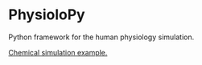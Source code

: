 # PhysioloPy
Python framework for the human physiology simulation.

[Chemical simulation example.](https://github.com/Chapa56/PhysioloPy/blob/main/examples/chemical_simulation.ipynb)
